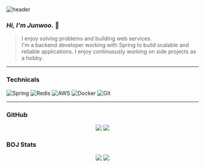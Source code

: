 ![header](https://capsule-render.vercel.app/api?type=rounded&color=0AEFFF,007CF0&height=150&section=header&text=Junwoo%20Github🐧&fontSize=40&fontColor=ffffff)


### _Hi, I'm **Junwoo**._ 👋
<!-- 간단한 자기소개나 목표 등을 여기에 작성 -->


> I enjoy solving problems and building web services.  
> I'm a backend developer working with Spring to build scalable and reliable applications.
> I enjoy continuously working on side projects as a hobby.
---

### Technicals
![Spring](https://img.shields.io/badge/Spring-6DB33F?style=for-the-badge&logo=spring&logoColor=white)
![Redis](https://img.shields.io/badge/Redis-FF4438?style=for-the-badge&logo=redis&logoColor=white)
![AWS](https://img.shields.io/badge/AWS-232F3E?style=for-the-badge&logo=amazonaws&logoColor=white)
![Docker](https://img.shields.io/badge/Docker-2496ED?style=for-the-badge&logo=docker&logoColor=white)
![Git](https://img.shields.io/badge/Git-F05032?style=for-the-badge&logo=git&logoColor=white)

---

### GitHub
<div align="center">
  <img src="https://github-readme-stats.vercel.app/api?username=normaldeve&show_icons=true&theme=transparent" /> <img src="https://github-readme-stats.vercel.app/api/top-langs/?username=normaldeve&theme=transparent" />
</div>

### BOJ Stats
<div align="center">
  <img src="http://mazassumnida.wtf/api/v2/generate_badge?boj=junwoo981007" /> <img src="http://mazandi.herokuapp.com/api?handle=junwoo981007&theme=dark"/>
</div>

